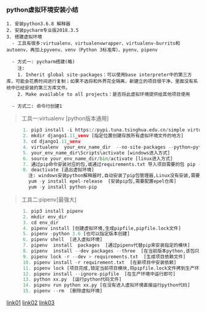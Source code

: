 ### python虚拟环境安装小结
    1. 安装python3.6.8 解释器
    2. 安装pycharm专业版2018.3.5
    3. 搭建虚拟环境
      - 工具有很多:virtualenv、virtualenvwrapper、virtualenv-burrito和autoenv，再加上pyvenv、venv（Python 3标准库）、pyenv、pipenv
    
      - 方式一: pycharm搭建(略)
        注:
        1. Inherit global site-packages：可以使用base interpreter中的第三方库，可能会花费时间进行复制；如果不选将和外界完全隔离，新建立的项目很干净，里面没有系统中已经安装的第三方库文件。
        2. Make available to all projects：是否将此虚拟环境提供给其他项目使用
    
      - 方式二: 命令行创建1

 > 工具一:virtualenv [python版本通用]
```python
      1. pip3 install -i https://pypi.tuna.tsinghua.edu.cn/simple virtualenv [指定源下载]
      2. mkdir django1.11_venv [指定位置创建存放所有虚拟环境文件的地方]
      3. cd django1.11_venv
      4. virtualenv  your_env_name_dir  --no-site-packages --python=python3  [创建独立干净指定的虚拟环境,并指定python版本]
      5. your_env_name_dir\Scripts\activate [windows进入方式]
      6. source your_env_name_dir/bin/activate [linux进入方式]
      7. 通过pip命令安装对应的包,或通过requirements.txt 导入项目需要的包 pip -r install requirements.txt 
      8. deactivate [退出虚拟环境]
        注: windows安装python解释器时,自动安装了pip包管理器,Linux没有安装,需要自己安装
        yum -y install epel-release  [安装pip包,需要配置epel仓库]
        yum -y install python-pip
```

 > 工具二:pipenv[最强大]
```python
      1. pip3 install pipenv 
      2. mkdir env_dir
      3. cd env_dir
      4. pipenv install [创建虚拟环境,生成pipfile,pipfile.lock文件]
      5. pipenv -python 3.6 [也可以指定版本创建]
      6. pipenv shell  [进入虚拟环境]
      7. pipenv  install  packages  [通过pipenv代替pip来安装指定的模块]
      8. pipenv  install --dev packages --three  [在当前版本python,该包只在开发环境中运用]
      9. pipenv lock -r --dev > requirements.txt  [生成项目依赖文件]
      10. pipenv install -r requirement.txt  [在新项目中安装依赖]
      11. pipenv lock [项目完成,锁定当前项目模块,将pipfile.lock文件拷到生产环境]
      12. pipenv install --ignore-pipfile  [在生产环境中运行即可]
      13. python xx.py  [运行python代码文件]
      14. pipenv run python xx.py [在没有进入虚拟环境直接运行python代码]
      15. pipenv --rm  [删除虚拟环境]
```

[link01](<https://cloud.tencent.com/developer/article/1328471>)  [link02](<https://www.jianshu.com/p/d08a4aa0008e>)  [link03](<https://www.jianshu.com/p/00af447f0005>)


